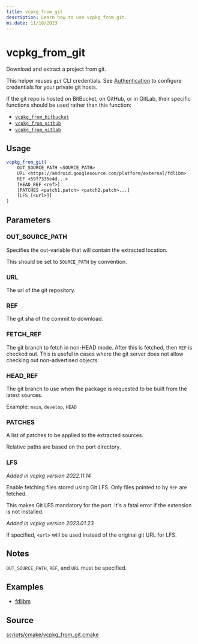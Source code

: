 ```yaml
---
title: vcpkg_from_git
description: Learn how to use vcpkg_from_git.
ms.date: 11/10/2023
---
```

# vcpkg_from_git

Download and extract a project from git.

This helper reuses `git` CLI credentials. See [Authentication](../../users/authentication.md) to
configure credentials for your private git hosts.

If the git repo is hosted on BitBucket, on GitHub, or in GitLab, their specific functions should
be used rather than this function:

* [`vcpkg_from_bitbucket`](vcpkg_from_bitbucket.md)
* [`vcpkg_from_github`](vcpkg_from_github.md)
* [`vcpkg_from_gitlab`](vcpkg_from_gitlab.md)

## Usage

```cmake
vcpkg_from_git(
    OUT_SOURCE_PATH <SOURCE_PATH>
    URL <https://android.googlesource.com/platform/external/fdlibm>
    REF <59f7335e4d...>
    [HEAD_REF <ref>]
    [PATCHES <patch1.patch> <patch2.patch>...]
    [LFS [<url>]]
)
```

## Parameters

### OUT_SOURCE_PATH
Specifies the out-variable that will contain the extracted location.

This should be set to `SOURCE_PATH` by convention.

### URL

The url of the git repository.

### REF

The git sha of the commit to download.

### FETCH_REF

The git branch to fetch in non-HEAD mode. After this is fetched,
then `REF` is checked out. This is useful in cases where the git server
does not allow checking out non-advertised objects.

### HEAD_REF

The git branch to use when the package is requested to be built from the latest sources.

Example: `main`, `develop`, `HEAD`

### PATCHES

A list of patches to be applied to the extracted sources.

Relative paths are based on the port directory.

### LFS
_Added in vcpkg version 2022.11.14_

Enable fetching files stored using Git LFS.
Only files pointed to by `REF` are fetched.

This makes Git LFS mandatory for the port.
It's a fatal error if the extension is not installed.

_Added in vcpkg version 2023.01.23_

If specified, `<url>` will be used instead of the original git URL for LFS.

## Notes

`OUT_SOURCE_PATH`, `REF`, and `URL` must be specified.

## Examples

- [fdlibm](https://github.com/Microsoft/vcpkg/blob/master/ports/fdlibm/portfile.cmake)

## Source

[scripts/cmake/vcpkg\_from\_git.cmake](https://github.com/Microsoft/vcpkg/blob/master/scripts/cmake/vcpkg_from_git.cmake)
